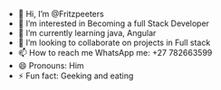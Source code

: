 - 👋 Hi, I’m @Fritzpeeters
- 👀 I’m interested in Becoming a full Stack Developer
- 🌱 I’m currently learning java, Angular 
- 💞️ I’m looking to collaborate on projects in Full stack
- 📫 How to reach me WhatsApp me: +27 782663599
- 😄 Pronouns: Him
- ⚡ Fun fact: Geeking and eating

<!---
Fritzpeeters/Fritzpeeters is a ✨ special ✨ repository because its `README.md` (this file) appears on your GitHub profile.
You can click the Preview link to take a look at your changes.
--->
